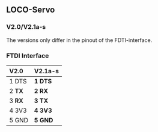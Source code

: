## LOCO-Servo


### V2.0/V2.1a-s
The versions only differ in the pinout of the FDTI-interface.

### FTDI Interface
| V2.0     | V2.1a-s   |
|:---------|:----------|
| 1 DTS    | **1 DTS** |
| 2 **TX** | **2 RX**  |
| 3 **RX** | **3 TX**  |
| 4 3V3    | **4 3V3** |
| 5 GND    | **5 GND** |
